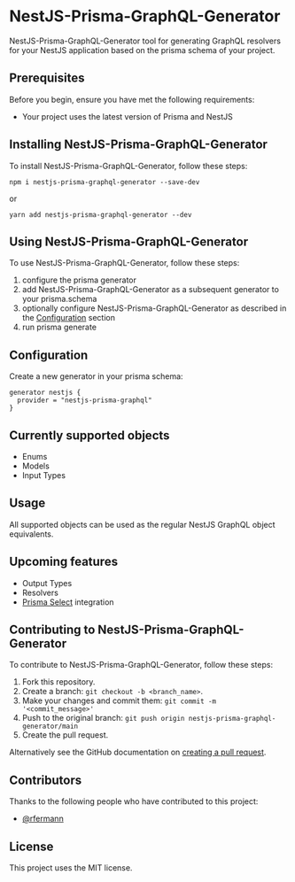 # NestJS-Prisma-GraphQL-Generator

NestJS-Prisma-GraphQL-Generator tool for generating GraphQL resolvers for your NestJS application based on the prisma schema of your project.

## Prerequisites

Before you begin, ensure you have met the following requirements:

<!--- These are just example requirements. Add, duplicate or remove as required --->

- Your project uses the latest version of Prisma and NestJS

## Installing NestJS-Prisma-GraphQL-Generator

To install NestJS-Prisma-GraphQL-Generator, follow these steps:

```
npm i nestjs-prisma-graphql-generator --save-dev
```

or

```
yarn add nestjs-prisma-graphql-generator --dev
```

## Using NestJS-Prisma-GraphQL-Generator

To use NestJS-Prisma-GraphQL-Generator, follow these steps:

1. configure the prisma generator
2. add NestJS-Prisma-GraphQL-Generator as a subsequent generator to your prisma.schema
3. optionally configure NestJS-Prisma-GraphQL-Generator as described in the [Configuration](#configuration) section
4. run prisma generate

## Configuration

Create a new generator in your prisma schema:

```
generator nestjs {
  provider = "nestjs-prisma-graphql"
}
```

## Currently supported objects

- Enums
- Models
- Input Types

## Usage

All supported objects can be used as the regular NestJS GraphQL object equivalents.

## Upcoming features

- Output Types
- Resolvers
- [Prisma Select](https://paljs.com/plugins/select/) integration

## Contributing to NestJS-Prisma-GraphQL-Generator

To contribute to NestJS-Prisma-GraphQL-Generator, follow these steps:

1. Fork this repository.
2. Create a branch: `git checkout -b <branch_name>`.
3. Make your changes and commit them: `git commit -m '<commit_message>'`
4. Push to the original branch: `git push origin nestjs-prisma-graphql-generator/main`
5. Create the pull request.

Alternatively see the GitHub documentation on [creating a pull request](https://help.github.com/en/github/collaborating-with-issues-and-pull-requests/creating-a-pull-request).

## Contributors

Thanks to the following people who have contributed to this project:

- [@rfermann](https://github.com/rfermann)

## License

This project uses the MIT license.
